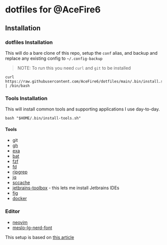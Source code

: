 # dotfiles for @AceFire6

## Installation

### dotfiles Installation

This will do a bare clone of this repo, setup the `conf` alias, and backup and replace any existing config to `~/.config-backup`

> NOTE: To run this you need `curl` and `git` to be installed

```shell
curl https://raw.githubusercontent.com/AceFire6/dotfiles/main/.bin/install.sh | /bin/bash
```

### Tools Installation

This will install common tools and supporting applications I use day-to-day.

```shell
bash "$HOME/.bin/install-tools.sh"
```

#### Tools

* git
* [gh](https://cli.github.com/)
* [exa](https://github.com/ogham/exa)
* [bat](https://github.com/sharkdp/bat)
* [fzf](https://github.com/junegunn/fzf)
* [fd](https://github.com/sharkdp/fd)
* [ripgrep](https://github.com/BurntSushi/ripgrep)
* [jq](https://github.com/stedolan/jq)
* [sccache](https://github.com/mozilla/sccache)
* [jetbrains-toolbox](https://www.jetbrains.com/toolbox-app/) - this lets me install Jetbrains IDEs
* [fig](https://fig.io/)
* [docker](https://www.docker.com/)

### Editor

* [neovim](https://github.com/neovim/neovim)
* [meslo-lg-nerd-font](https://github.com/ryanoasis/nerd-fonts#option-4-homebrew-fonts)

This setup is based on [this article](https://www.atlassian.com/git/tutorials/dotfiles)
